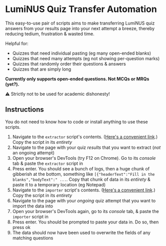 # LumiNUS Quiz Transfer Automation

This easy-to-use pair of scripts aims to make transferring LumiNUS quiz answers from your results page into your next attempt a breeze, thereby reducing tedium, frustration & wasted time.

Helpful for:

- Quizzes that need individual pasting (eg many open-ended blanks)
- Quizzes that need many attempts (eg not showing per-question marks)
- Quizzes that randomly order their questions & answers
- Quizzes that are simply long

**Currently only supports open-ended questions. Not MCQs or MRQs (yet?).**

⚠️ Strictly not to be used for academic dishonesty!

## Instructions

You do not need to know how to code or install anything to use these scripts.

1. Navigate to the `extractor` script's contents. ([Here's a convenient link](https://raw.githubusercontent.com/Cloud7050/js-lumitransfer/master/extractor.js).) Copy the script in its *entirety*
2. Navigate to the page with your quiz *results* that you want to extract (*not* an ongoing attempt)
3. Open your browser's DevTools (try F12 on Chrome). Go to its *console* tab & paste the `extractor` script in
4. Press enter. You should see a bunch of logs, then a huge chunk of gibberish at the bottom, something like `[{"headerText":"Fill in the blanks","bodyText":" ...`. Copy that chunk of data in its *entirety* & paste it to a temporary location (eg Notepad)
5. Navigate to the `importer` script's contents. ([Here's a convenient link](https://raw.githubusercontent.com/Cloud7050/js-lumitransfer/master/importer.js).) Copy the script in its *entirety*
6. Navigate to the page with your *ongoing* quiz attempt that you want to import the data into
7. Open your browser's DevTools again, go to its *console* tab, & paste the `importer` script in
8. Press enter. You should be prompted to paste your data in. Do so, then press ok
9. The data should now have been used to overwrite the fields of any matching questions
